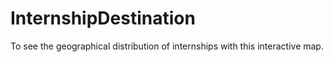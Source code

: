 # InternshipDestination
To see the geographical distribution of internships with this interactive map.
